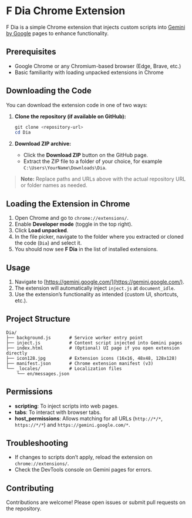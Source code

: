# F Dia Chrome Extension

F Dia is a simple Chrome extension that injects custom scripts into [Gemini by Google](https://gemini.google.com/) pages to enhance functionality.

## Prerequisites

- Google Chrome or any Chromium-based browser (Edge, Brave, etc.)
- Basic familiarity with loading unpacked extensions in Chrome

## Downloading the Code

You can download the extension code in one of two ways:

1. **Clone the repository (if available on GitHub):**

   ```powershell
   git clone <repository-url>
   cd Dia
   ```

2. **Download ZIP archive:**
   - Click the **Download ZIP** button on the GitHub page.
   - Extract the ZIP file to a folder of your choice, for example `C:\Users\YourName\Downloads\Dia`.

> **Note:** Replace paths and URLs above with the actual repository URL or folder names as needed.

## Loading the Extension in Chrome

1. Open Chrome and go to `chrome://extensions/`.
2. Enable **Developer mode** (toggle in the top right).
3. Click **Load unpacked**.
4. In the file picker, navigate to the folder where you extracted or cloned the code (`Dia`) and select it.
5. You should now see **F Dia** in the list of installed extensions.

## Usage

1. Navigate to [https://gemini.google.com/](https://gemini.google.com/).
2. The extension will automatically inject `inject.js` at `document_idle`.
3. Use the extension’s functionality as intended (custom UI, shortcuts, etc.).

## Project Structure

```
Dia/
├── background.js       # Service worker entry point
├── inject.js           # Content script injected into Gemini pages
├── index.html          # (Optional) UI page if you open extension directly
├── icon128.jpg         # Extension icons (16x16, 48x48, 128x128)
├── manifest.json       # Chrome extension manifest (v3)
└── _locales/           # Localization files
    └── en/messages.json
```

## Permissions

- **scripting**: To inject scripts into web pages.
- **tabs**: To interact with browser tabs.
- **host_permissions**: Allows matching for all URLs (`http://*/*`, `https://*/*`) and `https://gemini.google.com/*`.

## Troubleshooting

- If changes to scripts don’t apply, reload the extension on `chrome://extensions/`.
- Check the DevTools console on Gemini pages for errors.

## Contributing

Contributions are welcome! Please open issues or submit pull requests on the repository.
